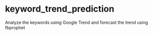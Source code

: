 # keyword_trend_prediction
Analyze the keywords using Google Trend and forecast the trend using fbprophet
